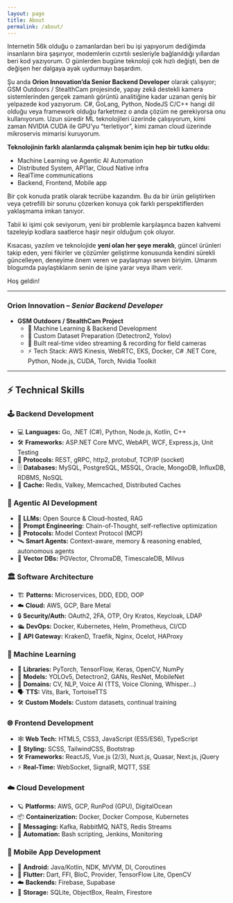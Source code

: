 ```yaml
---
layout: page
title: About
permalink: /about/
---
```


Internetin 56k olduğu o zamanlardan beri bu işi yapıyorum dediğimda insanların bira şaşırıyor, modemlerin cızırtılı sesleriyle bağlanıldığı yıllardan beri kod yazıyorum. O günlerden bugüne teknoloji çok hızlı değişti, ben de değişen her dalgaya ayak uydurmayı başardım.

Şu anda **Orion Innovation’da Senior Backend Developer** olarak çalışıyor; GSM Outdoors / StealthCam projesinde, yapay zekâ destekli kamera sistemlerinden gerçek zamanlı görüntü analitiğine kadar uzanan geniş bir yelpazede kod yazıyorum. 
C#, GoLang, Python, NodeJS C/C++ hangi dil olduğu veya framework olduğu farketmez o anda çözüm ne gerekiyorsa onu kullanıyorum.
Uzun süredir ML teknolojileri üzerinde çalışıyorum, kimi zaman NVIDIA CUDA ile GPU’yu “terletiyor”, kimi zaman cloud üzerinde mikroservis mimarisi kuruyorum.

**Teknolojinin farklı alanlarında çalışmak benim için hep bir tutku oldu:**

* Machine Learning  ve Agentic AI Automation
* Distributed System, API’lar, Cloud Native infra
* RealTime communications
* Backend, Frontend, Mobile app 

Bir çok konuda pratik olarak tecrübe kazandım. Bu da bir ürün geliştirken veya çetrefilli bir sorunu çözerken konuya çok farklı perspektiflerden yaklaşmama imkan tanıyor.

Tabii ki işimi çok seviyorum, yeni bir problemle karşılaşınca bazen kahvemi tazeleyip kodlara saatlerce haşir neşir olduğum çok oluyor. 

Kısacası, yazılım ve teknolojide **yeni olan her şeye meraklı**, güncel ürünleri takip eden, yeni fikirler ve çözümler geliştirme konusunda kendini sürekli güncelleyen, deneyime önem veren ve paylaşmayı seven biriyim. Umarım blogumda paylaştıklarım senin de işine yarar veya ilham verir.

Hoş geldin!

---

### Orion Innovation – *Senior Backend Developer*  
- **GSM Outdoors / StealthCam Project**  
  - 🧬 Machine Learning & Backend Development  
  - 🎯 Custom Dataset Preparation (Detectron2, Yolov)  
  - 📡 Built real-time video streaming & recording for field cameras  
  - ⚡ Tech Stack: AWS Kinesis, WebRTC, EKS, Docker, C# .NET Core, Python, Node.js, CUDA, Torch, Nvidia Toolkit

---

## ⚡️ Technical Skills

### 🕹️ Backend Development
- 💻 **Languages:** Go, .NET (C#), Python, Node.js, Kotlin, C++
- 🛠️ **Frameworks:** ASP.NET Core MVC, WebAPI, WCF, Express.js, Unit Testing
- 📡 **Protocols:** REST, gRPC, http2, protobuf, TCP/IP (socket)
- 🗄️ **Databases:** MySQL, PostgreSQL, MSSQL, Oracle, MongoDB, InfluxDB, RDBMS, NoSQL
- 🧊 **Cache:** Redis, Valkey, Memcached, Distributed Caches

### 🤖 Agentic AI Development
- 🧬 **LLMs:** Open Source & Cloud-hosted, RAG
- 🧠 **Prompt Engineering:** Chain-of-Thought, self-reflective optimization
- 🔗 **Protocols:** Model Context Protocol (MCP)
- 🛰️ **Smart Agents:** Context-aware, memory & reasoning enabled, autonomous agents
- 🧬 **Vector DBs:** PGVector, ChromaDB, TimescaleDB, Milvus

### 🏛️ Software Architecture
- 🏗️ **Patterns:** Microservices, DDD, EDD, OOP
- ☁️ **Cloud:** AWS, GCP, Bare Metal
- 🔒 **Security/Auth:** OAuth2, 2FA, OTP, Ory Kratos, Keycloak, LDAP
- 🛳️ **DevOps:** Docker, Kubernetes, Helm, Prometheus, CI/CD
- 🚦 **API Gateway:** KrakenD, Traefik, Nginx, Ocelot, HAProxy

### 🧬 Machine Learning
- 🧰 **Libraries:** PyTorch, TensorFlow, Keras, OpenCV, NumPy
- 🦾 **Models:** YOLOv5, Detectron2, GANs, ResNet, MobileNet
- 🌈 **Domains:** CV, NLP, Voice AI (TTS, Voice Cloning, Whisper…)
- 🗣️ **TTS:** Vits, Bark, TortoiseTTS
- 🛠️ **Custom Models:** Custom datasets, continual training

### 🌐 Frontend Development
- 🕸️ **Web Tech:** HTML5, CSS3, JavaScript (ES5/ES6), TypeScript
- 🎨 **Styling:** SCSS, TailwindCSS, Bootstrap
- 🛠️ **Frameworks:** ReactJS, Vue.js (2/3), Nuxt.js, Quasar, Next.js, jQuery
- ⚡ **Real-Time:** WebSocket, SignalR, MQTT, SSE

### ☁️ Cloud Development
- 🪐 **Platforms:** AWS, GCP, RunPod (GPU), DigitalOcean
- 📦 **Containerization:** Docker, Docker Compose, Kubernetes
- 📨 **Messaging:** Kafka, RabbitMQ, NATS, Redis Streams
- 🤖 **Automation:** Bash scripting, Jenkins, Monitoring

### 📱 Mobile App Development
- 🤖 **Android:** Java/Kotlin, NDK, MVVM, DI, Coroutines
- 🦋 **Flutter:** Dart, FFI, BloC, Provider, TensorFlow Lite, OpenCV
- ☁️ **Backends:** Firebase, Supabase
- 💾 **Storage:** SQLite, ObjectBox, Realm, Firestore


